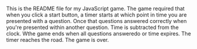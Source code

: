 This is the README file for my JavaScript game. The game required that when you click a start button, a timer starts at which point in time you are presented with a question. Once that questions answered correctly when you're presented within another question. Time is subtracted from the clock. Wthe game ends when all questions answeredo or time expires. The timer reaches the road. The game is over.

